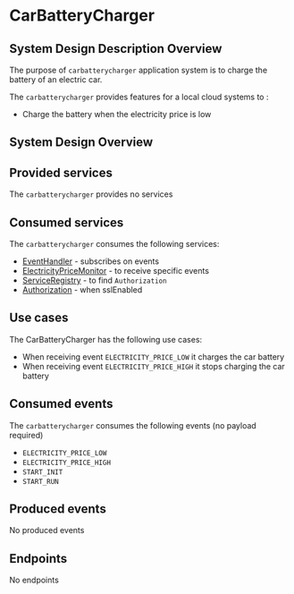 # CarBatteryCharger

<a name="carbatterycharger_sdd" />

## System Design Description Overview

The purpose of `carbatterycharger` application system is to charge the battery of an electric car.

The `carbatterycharger` provides features for a local cloud systems to :
* Charge the battery when the electricity price is low

<a name="carbatterycharger_sysd" />

## System Design Overview

<a name="carbatterycharger_provided_services" />

## Provided services

The `carbatterycharger` provides no services

<a name="carbatterycharger_consumed_services" />

## Consumed services

The `carbatterycharger` consumes the following services:
* [EventHandler](https://github.com/arrowhead-f/core-java-spring/blob/aitia-docs/eventhandler) - subscribes on events
* [ElectricityPriceMonitor](/docs/electricitypricemonitor) - to receive specific events
* [ServiceRegistry](https://github.com/arrowhead-f/core-java-spring/blob/aitia-docs/serviceregistry) - to find `Authorization`
* [Authorization](https://github.com/arrowhead-f/core-java-spring/blob/aitia-docs/authorization) - when sslEnabled

<a name="carbatterycharger_usecases" />

## Use cases

The CarBatteryCharger has the following use cases:
* When receiving event `ELECTRICITY_PRICE_LOW` it charges the car battery
* When receiving event `ELECTRICITY_PRICE_HIGH` it stops charging the car battery

<a name="carbatterycharger_consumed_events" />

## Consumed events

The `carbatterycharger` consumes the following events (no payload required)
* `ELECTRICITY_PRICE_LOW`
* `ELECTRICITY_PRICE_HIGH`
* `START_INIT`
* `START_RUN`

<a name="carbatterycharger_produced_events" />

## Produced events

No produced events

<a name="carbatterycharger_endpoints" />

## Endpoints

No endpoints
